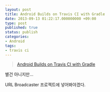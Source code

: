 ```yaml
---
layout: post
title: Android Builds on Travis CI with Gradle
date: 2013-09-13 01:22:17.000000000 +09:00
type: post
published: true
status: publish
categories:
- Android
tags:
- travis ci
---
```


> [Android Builds on Travis CI with Gradle](http://blog.crowdint.com/2013/05/24/android-builds-on-travis-ci-with-gradle.html)

별건 아니지만…

URL Broadcaster 프로젝트에 넣어봐야겠다.
